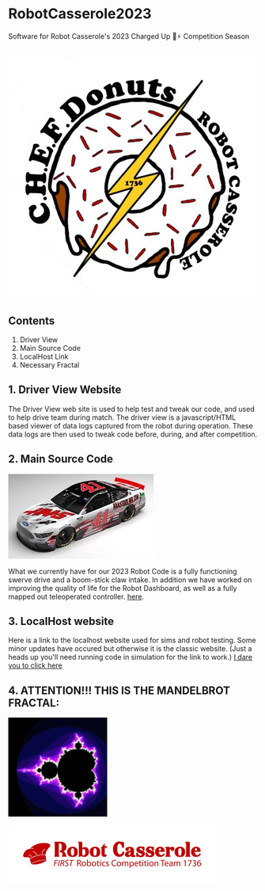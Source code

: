 # RobotCasserole2023
Software for Robot Casserole's 2023 Charged Up 🔋⚡ Competition Season

![Logo](ReadMeImages/Donut_Shirt_Colored_FINAL-1.jpg)

## Contents
1. Driver View
2. Main Source Code
3. LocalHost Link
4. Necessary Fractal

## 1. Driver View Website
  The Driver View web site is used to help test and tweak our code, and used to help drive team during match. The driver view is a javascript/HTML based viewer of data logs captured from the robot during operation. These data logs are then used to tweak code before, during, and after competition. 

## 2. Main Source Code
![Car](ReadMeImages/Vroom_Vroom.jfif)
  
  What we currently have for our 2023 Robot Code is a fully functioning swerve drive and a boom-stick claw intake.  In addition we have worked on improving the quality of life for the Robot Dashboard, as well as a fully mapped out teleoperated controller.
   [here](https://github.com/RobotCasserole1736/RobotCasserole2023/tree/main/RobotCode).
  
## 3. LocalHost website 
  Here is a link to the localhost website used for sims and robot testing.  Some minor updates have occured but otherwise it is the classic website.
  (Just a heads up you'll need running code in simulation for the link to work.)
  [I dare you to click here](http://localhost:5805/)

## 4. ATTENTION!!! THIS IS THE MANDELBROT FRACTAL:
  ![FractyTime](ReadMeImages/994890712c41a370aa5450dcde702782_w200.gif) 


![logo](ReadMeImages/our%20logo%20whoo.png)
